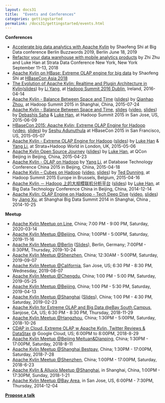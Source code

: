 ```yaml
---
layout: docs31
title:  "Events and Conferences"
categories: gettingstarted
permalink: /docs31/gettingstarted/events.html
---
```


__Conferences__

* [Accelerate big data analytics with Apache Kylin](https://berlinbuzzwords.de/19/session/accelerate-big-data-analytics-apache-kylin) by Shaofeng Shi at Big Data conference Berlin Buzzwords 2019, Berlin June 18, 2019
* [Refactor your data warehouse with mobile analytics products](https://conferences.oreilly.com/strata/strata-ny/public/schedule/speaker/313314) by Zhi Zhu and Luke Han at Strata Data Conference New York, New York September 11–13, 2018
* [Apache Kylin on HBase: Extreme OLAP engine for big data](https://www.slideshare.net/ShiShaoFeng1/apache-kylin-on-hbase-extreme-olap-engine-for-big-data) by Shaofeng Shi at [HBaseCon Asia 2018](https://hbase.apache.org/hbaseconasia-2018/)
* [The Evolution of Apache Kylin: Realtime and Plugin Architecture in Kylin](https://www.youtube.com/watch?v=n74zvLmIgF0)([slides](http://www.slideshare.net/YangLi43/apache-kylin-15-updates)) by [Li Yang](https://github.com/liyang-gmt8), at [Hadoop Summit 2016 Dublin](http://hadoopsummit.org/dublin/agenda/), Ireland, 2016-04-14
* [Apache Kylin - Balance Between Space and Time](http://www.chinahadoop.com/2015/July/Shanghai/agenda.php) ([slides](http://www.slideshare.net/qhzhou/apache-kylin-china-hadoop-summit-2015-shanghai)) by [Qianhao Zhou](https://github.com/qhzhou), at Hadoop Summit 2015 in Shanghai, China, 2015-07-24
* [Apache Kylin - Balance Between Space and Time](https://www.youtube.com/watch?v=jgvZSFaXPgI), [slides](http://www.slideshare.net/DebashisSaha/apache-kylin-balance-between-space-and-time-hadop-summit-2015) ([video](https://www.youtube.com/watch?v=jgvZSFaXPgI), [slides](http://www.slideshare.net/DebashisSaha/apache-kylin-balance-between-space-and-time-hadop-summit-2015)) by [Debashis Saha](https://twitter.com/debashis_saha) & [Luke Han](https://twitter.com/lukehq), at Hadoop Summit 2015 in San Jose, US, 2015-06-09
* [HBaseCon 2015: Apache Kylin; Extreme OLAP Engine for Hadoop](https://vimeo.com/128152444) ([video](https://vimeo.com/128152444), [slides](http://www.slideshare.net/HBaseCon/ecosystem-session-3b)) by [Seshu Adunuthula](https://twitter.com/SeshuAd) at HBaseCon 2015 in San Francisco, US, 2015-05-07
* [Apache Kylin - Extreme OLAP Engine for Hadoop](http://strataconf.com/big-data-conference-uk-2015/public/schedule/detail/40029) ([slides](http://www.slideshare.net/lukehan/apache-kylin-extreme-olap-engine-for-big-data)) by [Luke Han](https://twitter.com/lukehq) & [Yang Li](https://github.com/liyang-gmt8), at Strata+Hadoop World in London, UK, 2015-05-06
* [Apache Kylin Open Source Journey](http://www.infoq.com/cn/presentations/open-source-journey-of-apache-kylin) ([slides](http://www.slideshare.net/lukehan/apache-kylin-open-source-journey-for-qcon2015-beijing)) by [Luke Han](https://twitter.com/lukehq), at QCon Beijing in Beijing, China, 2015-04-23
* [Apache Kylin - OLAP on Hadoop](http://cio.it168.com/a2015/0418/1721/000001721404.shtml) by [Yang Li](https://github.com/liyang-gmt8), at Database Technology Conference China 2015 in Beijing, China, 2015-04-18
* [Apache Kylin – Cubes on Hadoop](https://www.youtube.com/watch?v=U0SbrVzuOe4) ([video](https://www.youtube.com/watch?v=U0SbrVzuOe4), [slides](http://www.slideshare.net/Hadoop_Summit/apache-kylin-cubes-on-hadoop)) by [Ted Dunning](https://twitter.com/ted_dunning), at Hadoop Summit 2015 Europe in Brussels, Belgium, 2015-04-16
* [Apache Kylin － Hadoop 上的大规模联机分析平台](http://bdtc2014.hadooper.cn/m/zone/bdtc_2014/schedule3) ([slides](http://www.slideshare.net/lukehan/apache-kylin-big-data-technology-conference-2014-beijing-v2)) by [Luke Han](https://twitter.com/lukehq), at Big Data Technology Conference China in Beijing, China, 2014-12-14
* [Apache Kylin: OLAP Engine on Hadoop - Tech Deep Dive](http://v.csdn.hudong.com/s/article.html?arcid=15820707) ([video](http://v.csdn.hudong.com/s/article.html?arcid=15820707), [slides](http://www.slideshare.net/XuJiang2/kylin-hadoop-olap-engine)) by [Jiang Xu](https://www.linkedin.com/pub/xu-jiang/4/5a8/230), at Shanghai Big Data Summit 2014 in Shanghai, China , 2014-10-25

__Meetup__

* [Apache Kylin Meetup on Line](https://mp.weixin.qq.com/s/KOCZNhInrJNDLXp5nD9V2w), China; 7:00 PM - 9:00 PM, Saturday, 2020-03-14
* [Apache Kylin Meetup @Beijing](https://www.huodongxing.com/event/2516174942311), China; 1:00PM - 5:00PM, Saturday, 2019-11-16
* [Apache Kylin Meetup @Berlin](https://www.meetup.com/Apache-Kylin-Meetup-Berlin/events/264945114) ([Slides](https://www.slideshare.net/ssuser931288/presentations)), Berlin, Germany; 7:00PM - 8:30PM, Thursday, 2019-10-24
* [Apache Kylin Meetup @Shenzhen](https://www.huodongxing.com/event/3506680147611), China; 12:30AM - 5:00PM, Saturday, 2019-09-07
* [Apache Kylin Meetup @California](https://www.meetup.com/Apache-Kylin/events/263433976), San Jose, US; 6:30 PM - 8:30 PM, Wednesday, 2019-08-07
* [Apache Kylin Meetup @Chengdu](https://www.huodongxing.com/event/4489409598500), China; 1:00 PM - 5:00 PM, Saturday, 2019-05-25
* [Apache Kylin Meetup @Beijing](https://www.huodongxing.com/event/7484371439700), China; 1:00 PM - 5:30 PM, Saturday, 2019-04-13
* [Apache Kylin Meetup @Shanghai](http://www.huodongxing.com/event/4476570217900) ([Slides](https://kyligence.io/zh/resource/case-study-zh/)), China; 1:00 PM - 4:30 PM, Saturday, 2019-02-23 
* [Apache Kylin for Extreme OLAP and Big Data @eBay South Campus](https://www.eventbrite.com/e/thursday-nov-29-meetup-apache-kylin-for-extreme-olap-and-big-data-tickets-52275347973?aff=estw), Sanjose, CA, US; 6:30 PM - 8:30 PM, Thursday, 2018-11-29 
* [Apache Kylin Meetup @Hangzhou](http://www.huodongxing.com/event/7461326621900), China; 1:30PM - 5:00PM, Saturday, 2018-10-26
* [CDAP in Cloud, Extreme OLAP w Apache Kylin, Twitter Reviews & DataStax](https://www.meetup.com/BigDataApps/events/253429041/) @ Google Cloud, US; 6:00PM to 8:00PM, 2018-8-29
* [Apache Kylin Meetup @Beijing Meituan&Dianping](http://www.huodongxing.com/event/7452131278400), China; 1:30PM - 17:00PM, Saturday, 2018-8-11
* [Apache Kylin Meetup @Shanghai Bestpay](http://www.huodongxing.com/event/2449364807100?td=4222685755750), China; 1:30PM - 17:00PM, Saturday, 2018-7-28
* [Apache Kylin Meetup @Shenzhen](http://cn.mikecrm.com/rjqPLom), China; 1:00PM - 17:00PM, Saturday, 2018-6-23
* [Apache Kylin & Alluxio Meetup @Shanghai](http://huiyi.csdn.net/activity/product/goods_list?project_id=3746), in Shanghai, China, 1:00PM - 17:30PM, Sunday, 2018-1-21
* [Apache Kylin Meetup @Bay Area](http://www.meetup.com/Cloud-at-ebayinc/events/218914395/), in San Jose, US, 6:00PM - 7:30PM, Thursday, 2014-12-04

[__Propose a talk__](http://kyligence-apache-kylin.mikecrm.com/SJFewHC)

